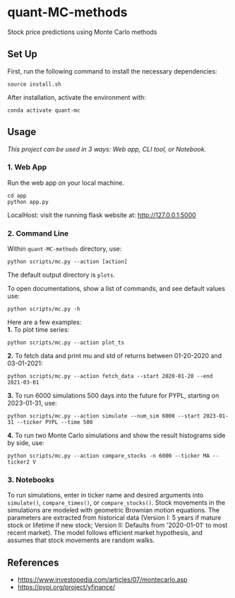# quant-MC-methods
Stock price predictions using Monte Carlo methods


## Set Up
First, run the following command to install the necessary dependencies:
```
source install.sh
```
After installation, activate the environment with:
```
conda activate quant-mc
```

## Usage

*This project can be used in 3 ways: Web app, CLI tool, or Notebook.*

### 1. Web App

Run the web app on your local machine.
```
cd app
python app.py
```
LocalHost: visit the running flask website at: http://127.0.0.1:5000

### 2. Command Line

Within `quant-MC-methods` directory, use:
```
python scripts/mc.py --action [action]
```
The default output directory is `plots`.

To open documentations, show a list of commands, and see default values use: 
```
python scripts/mc.py -h
```

Here are a few examples: \
**1.** To plot time series: 
```
python scripts/mc.py --action plot_ts
```
**2.** To fetch data and print mu and std of returns between 01-20-2020 and 03-01-2021:
```
python scripts/mc.py --action fetch_data --start 2020-01-20 --end 2021-03-01
```
**3.** To run 6000 simulations 500 days into the future for PYPL, starting on 2023-01-31, use:
```
python scripts/mc.py --action simulate --num_sim 6000 --start 2023-01-31 --ticker PYPL --time 500
```
**4.** To run two Monte Carlo simulations and show the result histograms side by side, use:
```
python scripts/mc.py --action compare_stocks -n 6000 --ticker MA --ticker2 V
```


### 3. Notebooks

To run simulations, enter in ticker name and desired arguments into `simulate()`, `compare_times()`, or `compare_stocks()`. 
Stock movements in the simulations are modeled with geometric Brownian motion equations. The parameters are extracted from historical data (Version I: 5 years if mature stock or lifetime if new stock; Version II: Defaults from '2020-01-01' to most recent market). The model follows efficient market hypothesis, and assumes that stock movements are random walks.




## References
* https://www.investopedia.com/articles/07/montecarlo.asp </br>
* https://pypi.org/project/yfinance/
